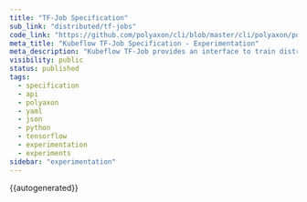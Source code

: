 ```yaml
---
title: "TF-Job Specification"
sub_link: "distributed/tf-jobs"
code_link: "https://github.com/polyaxon/cli/blob/master/cli/polyaxon/polyflow/run/kubeflow/tf_job.py"
meta_title: "Kubeflow TF-Job Specification - Experimentation"
meta_description: "Kubeflow TF-Job provides an interface to train distributed experiments with TensorFlow."
visibility: public
status: published
tags:
  - specification
  - api
  - polyaxon
  - yaml
  - json
  - python
  - tensorflow
  - experimentation
  - experiments
sidebar: "experimentation"
---
```


{{autogenerated}}
